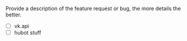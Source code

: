 Provide a description of the feature request or bug, the more details the better.

* [ ] vk.api
* [ ] hubot stuff
